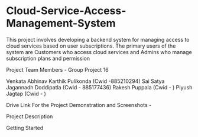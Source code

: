 # Cloud-Service-Access-Management-System
This project involves developing a backend system for managing access to cloud services based on user subscriptions. The primary users of the system are Customers who access cloud services and Admins who manage subscription plans and permission

Project Team Members - Group Project 16

Venkata Abhinav Karthik Pulikonda (Cwid -885210294)
Sai Satya Jagannadh Doddipatla (Cwid - 885177436)
Rakesh Puppala (Cwid - )
Piyush Jagtap (Cwid - )

Drive Link For the Project Demonstration and Screenshots -


Project Description


Getting Started


